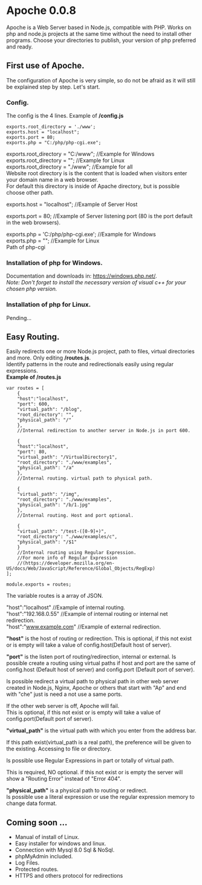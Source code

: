# Apoche 0.0.8
Apoche is a Web Server based in Node.js, compatible with PHP.
Works on php and node.js projects at the same time without the need to install other programs. Choose your directories to publish, your version of php preferred and ready.

## First use of Apoche.
The configuration of Apoche is very simple, so do not be afraid as it will still be explained step by step. Let's start.  

### Config.
The config is the 4 lines.
Example of **/config.js**

```
exports.root_directory = './www';
exports.host = "localhost";
exports.port = 80;
exports.php = "C:/php/php-cgi.exe";
```

exports.root_directory = "C:/www";	 //Example for Windows  
exports.root_directory = "";		 //Example for Linux  
exports.root_directory = "./www";	 //Example for all  
Website root directory is is the content that is loaded when visitors enter your domain name in a web browser.  
For default this directory is inside of Apache directory, but is possible choose other path.

exports.host = "localhost"; //Example of Server Host  

exports.port = 80; //Example of Server listening port (80 is the port default in the web browsers).  

exports.php = 'C:/php/php-cgi.exe'; //Example for Windows  
exports.php = ""; 					//Example for Linux  
Path of php-cgi

### Installation of php for Windows.

Documentation and downloads in: https://windows.php.net/.  
*Note: Don't forget to install the necessary version of visual c++ for your chosen php version.*

### Installation of php for Linux.

Pending...

## Easy Routing.
Easily redirects one or more Node.js project, path to files, virtual directories and more. Only editing **/routes.js**.  
Identify patterns in the route and redirectionals easily using regular expressions.  
**Example of /routes.js**

```
var routes = [
	{
	"host":"localhost",
	"port": 600,
	"virtual_path": "/blog",
	"root_directory": "",
	"physical_path": "/"
	},
	//Internal redirection to another server in Node.js in port 600.

	{
	"host":"localhost",
	"port": 80,
	"virtual_path": "/VirtualDirectory1",
	"root_directory": "./www/examples",
	"physical_path": "/a"
	},
	//Internal routing. virtual path to physical path.

	{
	"virtual_path": "/img",
	"root_directory": "./www/examples",
	"physical_path": "/b/1.jpg"
	},
	//Internal routing. Host and port optional. 

	{
	"virtual_path": "/test-([0-9]+)",
	"root_directory": "./www/examples/c",
	"physical_path": "/$1"
	}
	//Internal routing using Regular Expression. 
	//For more info of Regular Expression 
	//(https://developer.mozilla.org/en-US/docs/Web/JavaScript/Reference/Global_Objects/RegExp)
];

module.exports = routes;
```

The variable routes is a array of JSON.

"host":"localhost" 			//Example of internal routing.  
"host":"192.168.0.55"		//Example of internal routing or internal net redirection.  
"host":"www.example.com"	//Example of external redirection.  

**"host"** is the host of routing or redirection.
This is optional, if this not exist or is empty will take a value of config.host(Default host of server).

**"port"** is the listen port of routing/redirection, internal or external.
Is possible create a routing using virtual paths if host and port are the same of config.host (Default host of server) and config.port (Default port of server).  

Is possible redirect a virtual path to physical path in other web server created in Node.js, Nginx, Apoche or others that start with "Ap" and end with "che" just is need a not use a same ports.  

If the other web server is off, Apoche will fail.  
This is optional, if this not exist or is empty will take a value of config.port(Default port of server).  
 
**"virtual_path"** is the virtual path with which you enter from the address bar.  

If this path exist(virtual_path is a real path), the preference will be given to the existing. Accessing to file or directory.  

Is possible use Regular Expressions in part or totally of virtual path.  

This is required, NO optional. if this not exist or is empty the server will show a "Routing Error" instead of "Error 404".  

**"physical_path"** is a physical path to routing or redirect.  
Is possible use a literal expression or use the regular expression memory to change data format.  

## Coming soon ...
* Manual of install of Linux.
* Easy installer for windows and linux.
* Connection with Mysql 8.0 Sql & NoSql.
* phpMyAdmin included.
* Log Files.
* Protected routes.
* HTTPS and others protocol for redirections